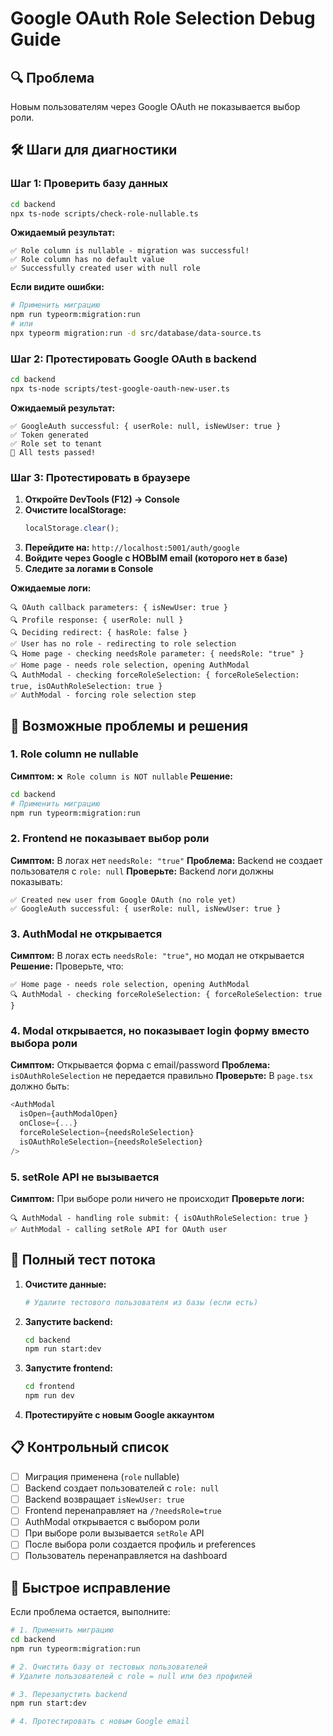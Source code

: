 # Google OAuth Role Selection Debug Guide

## 🔍 Проблема

Новым пользователям через Google OAuth не показывается выбор роли.

## 🛠️ Шаги для диагностики

### Шаг 1: Проверить базу данных

```bash
cd backend
npx ts-node scripts/check-role-nullable.ts
```

**Ожидаемый результат:**

```
✅ Role column is nullable - migration was successful!
✅ Role column has no default value
✅ Successfully created user with null role
```

**Если видите ошибки:**

```bash
# Применить миграцию
npm run typeorm:migration:run
# или
npx typeorm migration:run -d src/database/data-source.ts
```

### Шаг 2: Протестировать Google OAuth в backend

```bash
cd backend
npx ts-node scripts/test-google-oauth-new-user.ts
```

**Ожидаемый результат:**

```
✅ GoogleAuth successful: { userRole: null, isNewUser: true }
✅ Token generated
✅ Role set to tenant
🎉 All tests passed!
```

### Шаг 3: Протестировать в браузере

1. **Откройте DevTools (F12) → Console**
2. **Очистите localStorage:**
   ```javascript
   localStorage.clear();
   ```
3. **Перейдите на:** `http://localhost:5001/auth/google`
4. **Войдите через Google с НОВЫМ email (которого нет в базе)**
5. **Следите за логами в Console**

**Ожидаемые логи:**

```
🔍 OAuth callback parameters: { isNewUser: true }
🔍 Profile response: { userRole: null }
🔍 Deciding redirect: { hasRole: false }
✅ User has no role - redirecting to role selection
🔍 Home page - checking needsRole parameter: { needsRole: "true" }
✅ Home page - needs role selection, opening AuthModal
🔍 AuthModal - checking forceRoleSelection: { forceRoleSelection: true, isOAuthRoleSelection: true }
✅ AuthModal - forcing role selection step
```

## 🚨 Возможные проблемы и решения

### 1. Role column не nullable

**Симптом:** `❌ Role column is NOT nullable`
**Решение:**

```bash
cd backend
# Применить миграцию
npm run typeorm:migration:run
```

### 2. Frontend не показывает выбор роли

**Симптом:** В логах нет `needsRole: "true"`
**Проблема:** Backend не создает пользователя с `role: null`
**Проверьте:** Backend логи должны показывать:

```
✅ Created new user from Google OAuth (no role yet)
✅ GoogleAuth successful: { userRole: null, isNewUser: true }
```

### 3. AuthModal не открывается

**Симптом:** В логах есть `needsRole: "true"`, но модал не открывается
**Решение:** Проверьте, что:

```
✅ Home page - needs role selection, opening AuthModal
🔍 AuthModal - checking forceRoleSelection: { forceRoleSelection: true }
```

### 4. Modal открывается, но показывает login форму вместо выбора роли

**Симптом:** Открывается форма с email/password
**Проблема:** `isOAuthRoleSelection` не передается правильно
**Проверьте:** В `page.tsx` должно быть:

```javascript
<AuthModal
  isOpen={authModalOpen}
  onClose={...}
  forceRoleSelection={needsRoleSelection}
  isOAuthRoleSelection={needsRoleSelection}
/>
```

### 5. setRole API не вызывается

**Симптом:** При выборе роли ничего не происходит
**Проверьте логи:**

```
🔍 AuthModal - handling role submit: { isOAuthRoleSelection: true }
✅ AuthModal - calling setRole API for OAuth user
```

## 🧪 Полный тест потока

1. **Очистите данные:**

   ```bash
   # Удалите тестового пользователя из базы (если есть)
   ```

2. **Запустите backend:**

   ```bash
   cd backend
   npm run start:dev
   ```

3. **Запустите frontend:**

   ```bash
   cd frontend
   npm run dev
   ```

4. **Протестируйте с новым Google аккаунтом**

## 📋 Контрольный список

- [ ] Миграция применена (`role` nullable)
- [ ] Backend создает пользователей с `role: null`
- [ ] Backend возвращает `isNewUser: true`
- [ ] Frontend перенаправляет на `/?needsRole=true`
- [ ] AuthModal открывается с выбором роли
- [ ] При выборе роли вызывается `setRole` API
- [ ] После выбора роли создается профиль и preferences
- [ ] Пользователь перенаправляется на dashboard

## 🔧 Быстрое исправление

Если проблема остается, выполните:

```bash
# 1. Применить миграцию
cd backend
npm run typeorm:migration:run

# 2. Очистить базу от тестовых пользователей
# Удалите пользователей с role = null или без профилей

# 3. Перезапустить backend
npm run start:dev

# 4. Протестировать с новым Google email
```

